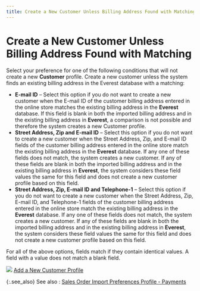 ```yaml
---
title: Create a New Customer Unless Billing Address Found with Matching
---
```


# Create a New Customer Unless Billing Address Found with Matching


Select your preference for one of the following conditions that will  not create a new **Customer** profile.  Create a new customer unless the system finds an existing billing address  in the Everest database with a matching:

- **E-mail 
 ID** – Select this option if you do not want to create a new customer  when the E-mail ID of the customer billing address entered in the online  store matches the existing billing address in the **Everest**  database. 
If this field is blank in both the imported billing address and in  the existing billing address in **Everest**,  a comparison is not possible and therefore the system creates a new Customer  profile.
- **Street 
 Address, Zip and E-mail ID** – Select this option if you do not want  to create a new customer when the Street Address, Zip, and E-mail ID fields  of the customer billing address entered in the online store match the  existing billing address in the **Everest**  database. If any one of these fields does not match, the system creates  a new customer. 
If any of these fields are blank in both the imported billing address  and in the existing billing address in **Everest**,  the system considers these field values the same for this field and does  not create a new customer profile based on this field.
- **Street 
 Address, Zip, E-mail ID and Telephone-1** – Select this option if  you do not want to create a new customer when the Street Address, Zip,  E-mail ID, and Telephone-1 fields of the customer billing address entered  in the online store match the existing billing address in the **Everest**  database. If any one of these fields does not match, the system creates  a new customer. 
If any of these fields are blank in both the imported billing address  and in the existing billing address in **Everest**,  the system considers these field values the same for this field and does  not create a new customer profile based on this field.



For all of the above options, fields match if they contain identical  values. A field with a value does not match a blank field.


![]({{site.utl_baseurl}}/img/lens.gif) [Add  a New Customer Profile]({{site.utl_baseurl}}/db-utils/so-import/prefs/details/add_new_customer_addresses_import_order_preferences_profile_uitilty_main_content.html)


{:.see_also}
See also
: [Sales  Order Import Preferences Profile - Payments]({{site.utl_baseurl}}/db-utils/so-import/set-prefs/prefs-profile/orders_import_preferences_profile_preferences_2_utility.html)
